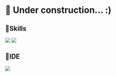 # 🚧 Under construction... :) 

<!--
**kim01414/kim01414** is a ✨ _special_ ✨ repository because its `README.md` (this file) appears on your GitHub profile.

Here are some ideas to get you started:

- 🔭 I’m currently working on ...
- 🌱 I’m currently learning ...
- 👯 I’m looking to collaborate on ...
- 🤔 I’m looking for help with ...
- 💬 Ask me about ...
- 📫 How to reach me: ...
- 😄 Pronouns: ...
- ⚡ Fun fact: ...

## 📌Experience

|Project Name|Language|Link|
|:---:|:---:|:---:|
|CEST Analyzer|Python 3|test3|
-->
## 

## 📌Skills
<img src="https://img.shields.io/badge/Python-3776AB?style=flat-square&logo=Python&logoColor=white"/>  
<img src="https://img.shields.io/badge/Keras-D00000?style=flat-square&logo=Keras&logoColor=white"/>

##  


## 📌IDE
<img src="https://img.shields.io/badge/Visual_Studio_Code-007ACC?style=flat-square&logo=Visual Studio Code&logoColor=white"/>  
